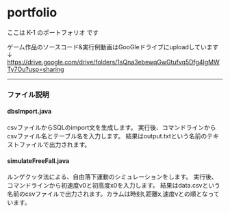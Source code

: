 # portfolio
ここは K-1 のポートフォリオ です

ゲーム作品のソースコード&実行例動画はGooGleドライブにuploadしています↓
https://drive.google.com/drive/folders/1sQna3ebewqGwGtufvq5Dfg4IgMWTy7Ou?usp=sharing

***
### ファイル説明

#### dbsImport.java
csvファイルからSQLのimport文を生成します。
実行後、コマンドラインからcsvファイル名とテーブル名を入力します。
結果はoutput.txtという名前のテキストファイルで出力されます。

#### simulateFreeFall.java
ルンゲクッタ法による、自由落下運動のシミュレーションをします。
実行後、コマンドラインから初速度v0と初高度x0を入力します。
結果はdata.csvという名前のcsvファイルで出力されます。カラムは時刻t,距離x,速度vとの順となっています。
